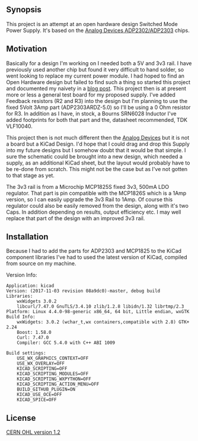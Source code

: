 ## Synopsis

This project is an attempt at an open hardware design Switched Mode
Power Supply. It's based on the [Analog Devices
ADP2302/ADP2303](http://www.analog.com/media/en/technical-documentation/data-sheets/ADP2302_2303.pdf)
chips.

## Motivation

Basically for a design I'm working on I needed both a 5V and 3v3
rail. I have previously used another chip but found it very difficult to hand
solder, so went looking to replace my current power module. I had hoped
to find an Open Hardware design but failed to find such a thing so
started this project and documented my naivety in a [blog
post](https://www.electronicsoup.com/blog/2017/11/13/open-source-hardware/).
This project then is at present more or less a general test board for
my proposed supply. I've added Feedback resistors (R2 and R3) into the
design but I'm planning to use the fixed 5Volt 3Amp part
(ADP2303ARDZ-5.0) so I'll be using a 0 Ohm resistor for R3. In
addition as I have, in stock, a Bourns SRN6028 Inductor I've added footprints for
both that part and the, datasheet recommended, TDK VLF10040.

This project then is not much different then the [Analog
Devices](http://www.analog.com/media/en/technical-documentation/user-guides/UG-189.pdf)
but it is not a board but a KiCad Design. I'd hope that I could drag
and drop this Supply into my future designs but I somehow doubt that
it would be that simple. I sure the schematic could be brought into a
new design, which needed a supply, as an additional KiCad sheet, but
the layout would probably have to be re-done from scratch. This might
not be the case but as I've not gotten to that stage as yet.

The 3v3 rail is from a Microchip MCP1825S fixed 3v3, 500mA LDO
regulator. That part is pin compatible with the MCP1826S which is a
1Amp version, so I can easily upgrade the 3v3 Rail to 1Amp. Of course
this regulator could also be easily removed from the design, along
with it's two Caps. In addition depending on results, output efficiency
etc. I may well replace that part of the design with an improved 3v3 rail.

## Installation

Because I had to add the parts for ADP2303 and MCP1825 to the KiCad
component libraries I've had to used the latest version of KiCad,
compiled from source on my machine.

Version Info:
```
Application: kicad
Version: (2017-11-03 revision 08a9dc0)-master, debug build
Libraries:
    wxWidgets 3.0.2
    libcurl/7.47.0 GnuTLS/3.4.10 zlib/1.2.8 libidn/1.32 librtmp/2.3
Platform: Linux 4.4.0-98-generic x86_64, 64 bit, Little endian, wxGTK
Build Info:
    wxWidgets: 3.0.2 (wchar_t,wx containers,compatible with 2.8) GTK+ 2.24
    Boost: 1.58.0
    Curl: 7.47.0
    Compiler: GCC 5.4.0 with C++ ABI 1009

Build settings:
    USE_WX_GRAPHICS_CONTEXT=OFF
    USE_WX_OVERLAY=OFF
    KICAD_SCRIPTING=OFF
    KICAD_SCRIPTING_MODULES=OFF
    KICAD_SCRIPTING_WXPYTHON=OFF
    KICAD_SCRIPTING_ACTION_MENU=OFF
    BUILD_GITHUB_PLUGIN=ON
    KICAD_USE_OCE=OFF
    KICAD_SPICE=OFF
```

## License

[CERN OHL version 1.2](https://www.ohwr.org/documents/294)

